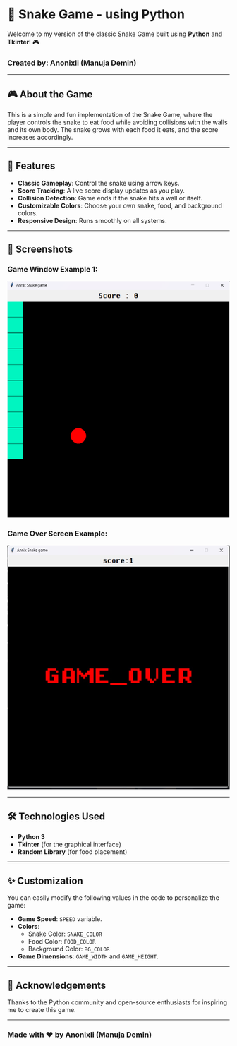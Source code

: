 # **🐍 Snake Game - using Python**
Welcome to my version of the classic Snake Game built using **Python** and **Tkinter**! 🎮
### Created by: **Anonixli (Manuja Demin)**

---

## 🎮 **About the Game**
This is a simple and fun implementation of the Snake Game, where the player controls the snake to eat food while avoiding collisions with the walls and its own body. The snake grows with each food it eats, and the score increases accordingly. 

---

## 🚀 **Features**
- **Classic Gameplay**: Control the snake using arrow keys.
- **Score Tracking**: A live score display updates as you play.
- **Collision Detection**: Game ends if the snake hits a wall or itself.
- **Customizable Colors**: Choose your own snake, food, and background colors.
- **Responsive Design**: Runs smoothly on all systems.

---

## 📸 **Screenshots**

### Game Window Example 1:
![Screenshot 1](image.png)

### Game Over Screen Example:
![Screenshot 2](image2.jpg)

---

## 🛠️ **Technologies Used**
- **Python 3**
- **Tkinter** (for the graphical interface)
- **Random Library** (for food placement)

---

## ✨ **Customization**
You can easily modify the following values in the code to personalize the game:
- **Game Speed**: `SPEED` variable.
- **Colors**:
   - Snake Color: `SNAKE_COLOR`
   - Food Color: `FOOD_COLOR`
   - Background Color: `BG_COLOR`
- **Game Dimensions**: `GAME_WIDTH` and `GAME_HEIGHT`.

---
## 🙌 **Acknowledgements**
Thanks to the Python community and open-source enthusiasts for inspiring me to create this game.

---

### **Made with ❤️ by Anonixli (Manuja Demin)**


